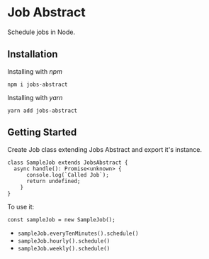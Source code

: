 # Job Abstract

Schedule jobs in Node.

## Installation
Installing with *npm*

``npm i jobs-abstract``  

Installing with *yarn*  

``yarn add jobs-abstract``

## Getting Started

Create Job class extending Jobs Abstract and export it's instance.

```
class SampleJob extends JobsAbstract {
  async handle(): Promise<unknown> {
      console.log(`Called Job`);
      return undefined;
    }
}
```

To use it:

``const sampleJob = new SampleJob();``
- ``sampleJob.everyTenMinutes().schedule()``
- ``sampleJob.hourly().schedule()``
- ``sampleJob.weekly().schedule()``
